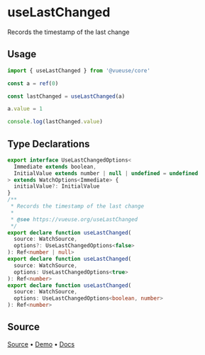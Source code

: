 
# useLastChanged

Records the timestamp of the last change

## Usage

```ts
import { useLastChanged } from '@vueuse/core'

const a = ref(0)

const lastChanged = useLastChanged(a)

a.value = 1

console.log(lastChanged.value)
```

<!--FOOTER_STARTS-->
## Type Declarations

```typescript
export interface UseLastChangedOptions<
  Immediate extends boolean,
  InitialValue extends number | null | undefined = undefined
> extends WatchOptions<Immediate> {
  initialValue?: InitialValue
}
/**
 * Records the timestamp of the last change
 *
 * @see https://vueuse.org/useLastChanged
 */
export declare function useLastChanged(
  source: WatchSource,
  options?: UseLastChangedOptions<false>
): Ref<number | null>
export declare function useLastChanged(
  source: WatchSource,
  options: UseLastChangedOptions<true>
): Ref<number>
export declare function useLastChanged(
  source: WatchSource,
  options: UseLastChangedOptions<boolean, number>
): Ref<number>
```

## Source

[Source](https://github.com/vueuse/vueuse/blob/main/packages/shared/useLastChanged/index.ts) • [Demo](https://github.com/vueuse/vueuse/blob/main/packages/shared/useLastChanged/demo.vue) • [Docs](https://github.com/vueuse/vueuse/blob/main/packages/shared/useLastChanged/index.md)


<!--FOOTER_ENDS-->
